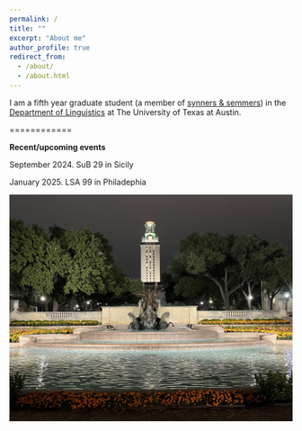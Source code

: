 ```yaml
---
permalink: /
title: ""
excerpt: "About me"
author_profile: true
redirect_from: 
  - /about/
  - /about.html
---
```

I am a fifth year graduate student (a member of [synners & semmers](https://sites.utexas.edu/synsem/)) in the [Department of Linguistics](https://liberalarts.utexas.edu/linguistics/) at The University of Texas at Austin. 

============

**Recent/upcoming events**

September 2024. SuB 29 in Sicily

January 2025. LSA 99 in Philadephia


![UT Tower](/images/uttower.jpg)

